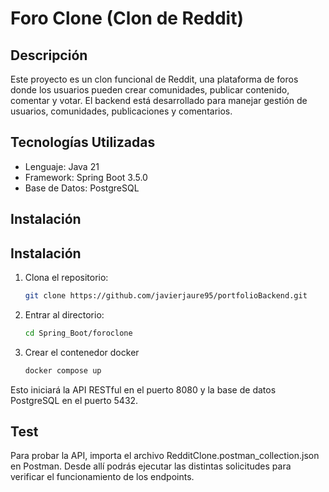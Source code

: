# Foro Clone (Clon de Reddit)

## Descripción
Este proyecto es un clon funcional de Reddit, una plataforma de foros donde los usuarios pueden crear comunidades, publicar contenido, comentar y votar. El backend está desarrollado para manejar  gestión de usuarios, comunidades, publicaciones y comentarios.

## Tecnologías Utilizadas
- Lenguaje: Java 21
- Framework: Spring Boot 3.5.0
- Base de Datos: PostgreSQL

## Instalación

## Instalación

1. Clona el repositorio:  
   ```bash
   git clone https://github.com/javierjaure95/portfolioBackend.git
2. Entrar al directorio:
   ```bash
   cd Spring_Boot/foroclone
3. Crear el contenedor docker
   ```bash
   docker compose up 

Esto iniciará la API RESTful en el puerto 8080 y la base de datos PostgreSQL en el puerto 5432.

## Test

Para probar la API, importa el archivo RedditClone.postman_collection.json en Postman.
Desde allí podrás ejecutar las distintas solicitudes para verificar el funcionamiento de los endpoints.

